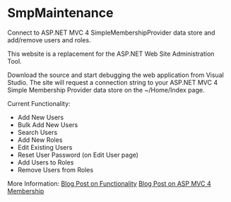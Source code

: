SmpMaintenance
==============

Connect to ASP.NET MVC 4 SimpleMembershipProvider data store and add/remove users and roles.

This website is a replacement for the ASP.NET Web Site Administration Tool.

Download the source and start debugging the web application from Visual Studio.  The site will request a connection string to your ASP.NET MVC 4 Simple Membership Provider data store on the ~/Home/Index page.

Current Functionality:
  - Add New Users
  - Bulk Add New Users
  - Search Users
  - Add New Roles
  - Edit Existing Users
  - Reset User Password (on Edit User page)
  - Add Users to Roles
  - Remove Users from Roles

More Information:
[Blog Post on Functionality](http://aaron-hoffman.blogspot.com/2013/08/aspnet-mvc-4-simplemembershipprovider_20.html#uds-search-results)
[Blog Post on ASP MVC 4 Membership](http://aaron-hoffman.blogspot.com/2013/02/aspnet-mvc-4-membership-users-passwords.html)